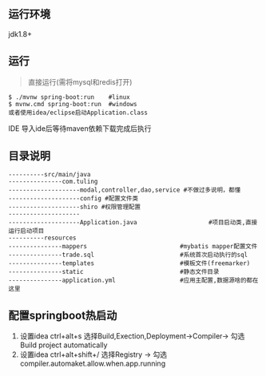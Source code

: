 ## 运行环境
jdk1.8+

## 运行
>直接运行(需将mysql和redis打开)
    
    $ ./mvnw spring-boot:run    #linux
    $ mvnw.cmd spring-boot:run  #windows
    或者使用idea/eclipse启动Application.class
    
    
IDE 导入ide后等待maven依赖下载完成后执行

## 目录说明
    ----------src/main/java
    ---------------com.tuling
    --------------------modal,controller,dao,service #不做过多说明，都懂
    --------------------config #配置文件类
    --------------------shiro #权限管理配置
    --------------------
    --------------------Application.java                    #项目启动类,直接运行启动项目
    ----------resources
    ---------------mappers                          #mybatis mapper配置文件
    ---------------trade.sql                        #系统首次启动执行的sql
    ---------------templates                        #模板文件(freemarker)
    ---------------static                           #静态文件目录
    ---------------application.yml                  #应用主配置,数据源啥的都在这里

## 配置springboot热启动
1. 设置idea ctrl+alt+s 选择Build,Exection,Deployment->Compiler-> 勾选Build project automatically
2. 设置idea ctrl+alt+shift+/  选择Registry -> 勾选compiler.automaket.allow.when.app.running
